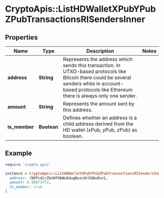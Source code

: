 # CryptoApis::ListHDWalletXPubYPubZPubTransactionsRISendersInner

## Properties

| Name | Type | Description | Notes |
| ---- | ---- | ----------- | ----- |
| **address** | **String** | Represents the address which sends this transaction. In UTXO-based protocols like Bitcoin there could be several senders while in account-based protocols like Ethereum there is always only one sender. |  |
| **amount** | **String** | Represents the amount sent by this address. |  |
| **is_member** | **Boolean** | Defines whether an address is a child address derived from the HD wallet (xPub, yPub, zPub) as boolean. |  |

## Example

```ruby
require 'crypto_apis'

instance = CryptoApis::ListHDWalletXPubYPubZPubTransactionsRISendersInner.new(
  address: 2N5PcdirZUzKF9bWuGdugNuzcQrCbBudxv1,
  amount: 0.00873472,
  is_member: true
)
```

